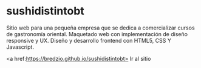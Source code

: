 # sushidistintobt
Sitio web para una pequeña empresa que se dedica a comercializar cursos de gastronomía oriental.
Maquetado web con implementación de diseño responsive y UX.
Diseño y desarrollo frontend con HTML5, CSS Y Javascript.

<a href:https://bredzio.github.io/sushidistintobt> Ir al sitio</a>
